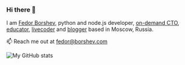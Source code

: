 ### Hi there 👋

<!--
**f213/f213** is a ✨ _special_ ✨ repository because its `README.md` (this file) appears on your GitHub profile.

Here are some ideas to get you started:

- 🔭 I’m currently working on ...
- 🌱 I’m currently learning ...
- 👯 I’m looking to collaborate on ...
- 🤔 I’m looking for help with ...
- 💬 Ask me about ...
- 📫 How to reach me: ...
- 😄 Pronouns: ...
- ⚡ Fun fact: ...
-->

I am [Fedor Borshev](https://borshev.com), python and node.js developer, [on-demand CTO](http://fedorandsamat.com), [educator](https://education.borshev.com), [livecoder](https://www.youtube.com/channel/UCO8aN1B8ncJM09rohGvOiCQ) and [blogger](http://t.me/pmdaily) based in Moscow, Russia.

📫 Reach me out at fedor@borshev.com

![My GitHub stats](https://github-readme-stats.vercel.app/api?username=f213)
